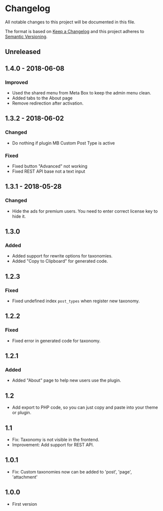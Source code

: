 # Changelog
All notable changes to this project will be documented in this file.

The format is based on [Keep a Changelog](http://keepachangelog.com/en/1.0.0/) and this project adheres to [Semantic Versioning](http://semver.org/spec/v2.0.0.html).

## Unreleased

## 1.4.0 - 2018-06-08
### Improved
- Used the shared menu from Meta Box to keep the admin menu clean.
- Added tabs to the About page
- Remove redirection after activation.

## 1.3.2 - 2018-06-02
### Changed
- Do nothing if plugin MB Custom Post Type is active

### Fixed
- Fixed button "Advanced" not working
- Fixed REST API base not a text input

## 1.3.1 - 2018-05-28
### Changed
- Hide the ads for premium users. You need to enter correct license key to hide it.

## 1.3.0
### Added
- Added support for rewrite options for taxonomies.
- Added "Copy to Clipboard" for generated code.

## 1.2.3
### Fixed
- Fixed undefined index `post_types` when register new taxonomy.

## 1.2.2
### Fixed
- Fixed error in generated code for taxonomy.

## 1.2.1
### Added
- Added "About" page to help new users use the plugin.

## 1.2
- Add export to PHP code, so you can just copy and paste into your theme or plugin.

## 1.1
- Fix: Taxonomy is not visible in the frontend.
- Improvement: Add support for REST API.

## 1.0.1
- Fix: Custom taxonomies now can be added to 'post', 'page', 'attachment'

## 1.0.0
- First version
